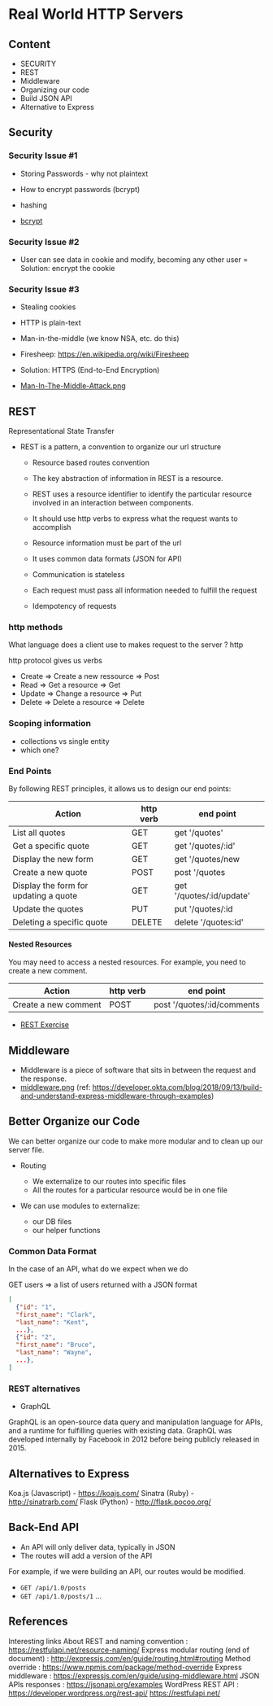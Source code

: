 # Real World HTTP Servers

## Content

- SECURITY
- REST
- Middleware
- Organizing our code
- Build JSON API
- Alternative to Express

## Security

### Security Issue #1

- Storing Passwords - why not plaintext
- How to encrypt passwords (bcrypt)
- hashing

- [bcrypt](./images/bcrypt.jpg)

### Security Issue #2

- User can see data in cookie and modify, becoming any other user
  = Solution: encrypt the cookie

### Security Issue #3

- Stealing cookies
- HTTP is plain-text
- Man-in-the-middle (we know NSA, etc. do this)
- Firesheep: https://en.wikipedia.org/wiki/Firesheep
- Solution: HTTPS (End-to-End Encryption)

- [Man-In-The-Middle-Attack.png](./images/Man-In-The-Middle-Attack.png)

## REST

Representational State Transfer

- REST is a pattern, a convention to organize our url structure

  - Resource based routes convention

  - The key abstraction of information in REST is a resource.

  - REST uses a resource identifier to identify the particular resource involved in an interaction between components.

  - It should use http verbs to express what the request wants to accomplish
  - Resource information must be part of the url
  - It uses common data formats (JSON for API)
  - Communication is stateless
  - Each request must pass all information needed to fulfill the request
  - Idempotency of requests

### http methods

What language does a client use to makes request to the server ? http

http protocol gives us verbs

- Create => Create a new ressource => Post
- Read => Get a resource => Get
- Update => Change a resource => Put
- Delete => Delete a resource => Delete

### Scoping information

- collections vs single entity
- which one?

### End Points

By following REST principles, it allows us to design our end points:

| Action                                | http verb | end point                |
| ------------------------------------- | --------- | ------------------------ |
| List all quotes                       | GET       | get '/quotes'            |
| Get a specific quote                  | GET       | get '/quotes/:id'        |
| Display the new form                  | GET       | get '/quotes/new         |
| Create a new quote                    | POST      | post '/quotes            |
| Display the form for updating a quote | GET       | get '/quotes/:id/update' |
| Update the quotes                     | PUT       | put '/quotes/:id         |
| Deleting a specific quote             | DELETE    | delete '/quotes:id'      |

#### Nested Resources

You may need to access a nested resources. For example, you need to create a new comment.

| Action               | http verb | end point                  |
| -------------------- | --------- | -------------------------- |
| Create a new comment | POST      | post '/quotes/:id/comments |

- [REST Exercise](https://gist.github.com/DominicTremblay/941afbe1295ec666d3539d448df7c776)

## Middleware

- Middleware is a piece of software that sits in between the request and the response.
- [middleware.png](./images/middleware.png)
(ref: https://developer.okta.com/blog/2018/09/13/build-and-understand-express-middleware-through-examples)


## Better Organize our Code

We can better organize our code to make more modular and to clean up our server file.

- Routing

  - We externalize to our routes into specific files
  - All the routes for a particular resource would be in one file

- We can use modules to externalize:

  - our DB files
  - our helper functions

### Common Data Format

In the case of an API, what do we expect when we do

GET users => a list of users returned with a JSON format

```json
[
  {"id": "1",
  "first_name": "Clark",
  "last_name": "Kent",
  ...},
  {"id": "2",
  "first_name": "Bruce",
  "last_name": "Wayne",
  ...},
]
```

### REST alternatives

- GraphQL

GraphQL is an open-source data query and manipulation language for APIs, and a runtime for fulfilling queries with existing data. GraphQL was developed internally by Facebook in 2012 before being publicly released in 2015.

## Alternatives to Express

Koa.js (Javascript) - https://koajs.com/
Sinatra (Ruby) - http://sinatrarb.com/
Flask (Python) - http://flask.pocoo.org/

## Back-End API

- An API will only deliver data, typically in JSON
- The routes will add a version of the API

For example, if we were building an API, our routes would be modified.

- `GET /api/1.0/posts`
- `GET /api/1.0/posts/1`
  ...

## References

Interesting links
About REST and naming convention : https://restfulapi.net/resource-naming/
Express modular routing (end of document) : http://expressjs.com/en/guide/routing.html#routing
Method override : https://www.npmjs.com/package/method-override
Express middleware : https://expressjs.com/en/guide/using-middleware.html
JSON APIs responses : https://jsonapi.org/examples
WordPress REST API : https://developer.wordpress.org/rest-api/
https://restfulapi.net/
